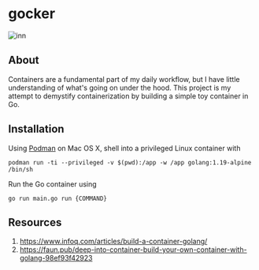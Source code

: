 #  gocker

![inn](https://user-images.githubusercontent.com/32017929/210287316-b365237d-85ec-4c1c-9c43-565b5a92d003.gif)

## About

Containers are a fundamental part of my daily workflow, but I have little understanding of what's going on under the hood. This project is my attempt to demystify containerization by building a simple toy container in Go.

## Installation

Using [Podman](https://podman.io/) on Mac OS X, shell into a privileged Linux container with
```
podman run -ti --privileged -v $(pwd):/app -w /app golang:1.19-alpine /bin/sh
```

Run the Go container using
```
go run main.go run {COMMAND}
```

## Resources
1. https://www.infoq.com/articles/build-a-container-golang/
1. https://faun.pub/deep-into-container-build-your-own-container-with-golang-98ef93f42923


